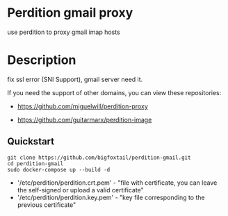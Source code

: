 # Perdition gmail proxy

use perdition to proxy gmail imap hosts 

# Description

fix ssl error (SNI Support), gmail server need it.

If you need the support of other domains, you can view these repositories:

* https://github.com/miguelwill/perdition-proxy

* https://github.com/guitarmarx/perdition-image

## Quickstart

```
git clone https://github.com/bigfoxtail/perdition-gmail.git
cd perdition-gmail
sudo docker-compose up --build -d
```

* '/etc/perdition/perdition.crt.pem' - "file with certificate, you can leave the self-signed or upload a valid certificate"
* '/etc/perdition/perdition.key.pem' - "key file corresponding to the previous certificate"